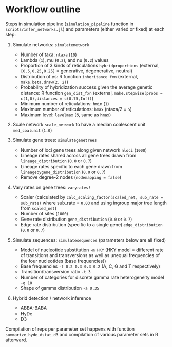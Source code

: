 # Workflow outline

Steps in simulation pipeline (`simulation_pipeline` function in `scripts/infer_networks.jl`) 
and parameters (either varied or fixed) at each step:

1. Simulate networks: `simulatenetwork`
    - Number of taxa: `ntaxa` (`10`)
    - Lambda (`1`), mu (`0.2`), and nu (`0.2`) values
    - Proportion of 3 kinds of reticulations `hybridproportions` (external, `[0.5,0.25,0.25]` = generative, degenerative, neutral)
    - Distribution of γs: R function `inheritance_fxn` (external, `make.beta.draw(2, 2)`)
    - Probability of hybridization success given the average genetic distance:
      R function `gen_dist_fxn` (external, `make.stepwise(probs = c(1,0),distances = c(0.75,Inf))`)
    - Minimum number of reticulations: `hmin` (`1`)
    - Maximum number of reticulations: `hmax` (ntaxa/2 = `5`)
    - Maximum level: `levelmax` (5, same as `hmax`)

2. Scale network `scale_network` to have a median coalescent unit `med_coalunit` (`1.0`)

3. Simulate gene trees: `simulategenetrees`
    - Number of loci gene trees along given network `nloci` (`1000`)
    - Lineage rates shared across all gene trees drawn from `lineage_distribution` (`0.0` or `0.7`)
    - Lineage rates specific to each gene drawn from `lineagebygene_distribution` (`0.0` or `0.7`)
    - Remove degree-2 nodes (`nodemapping = false`)

4. Vary rates on gene trees: `varyrates!`
    - Scaler (calculated by `calc_scaling_factor(scaled_net, sub_rate = sub_rate)` where sub_rate = `0.03`
      and using ingroup major tree length from `scaled_net`)
    - Number of sites (`1000`)
    - Gene rate distribution `gene_distribution` (`0.0` or `0.7`)
    - Edge rate distribution (specific to a single gene) `edge_distribution` (`0.0` or `0.7`)

5. Simulate sequences: `simulatesequences`
    (parameters below are all fixed)
    - Model of nucleotide substitution `-m HKY` (HKY model = different rate of 
      transitions and transversions as well as unequal frequencies 
      of the four nucleotides (base frequencies))
    - Base frequencies `-f 0.2 0.3 0.3 0.2` (A, C, G and T respectively)
    - Transition/transversion ratio `-t 3`
    - Number of categories for discrete gamma rate heterogeneity model `-g 10`
    - Shape of gamma distribution `-a 0.35`

6. Hybrid detection / network inference
    - ABBA-BABA
    - HyDe
    - D3

Compilation of reps per parameter set happens with function `summarize_hyde_dstat_d3`
and compilation of various parameter sets in R afterward.
